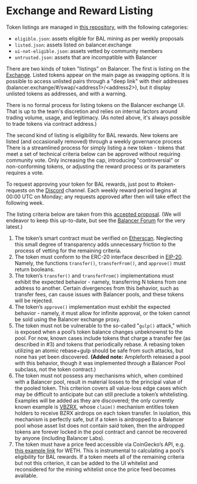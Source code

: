 # Exchange and Reward Listing

Token listings are managed in [this repository](https://github.com/balancer-labs/assets), with the following categories:

* `eligible.json`: assets eligible for BAL mining as per weekly proposals
* `listed.json`: assets listed on balancer.exchange
* `ui-not-eligible.json`: assets vetted by community members
* `untrusted.json`: assets that are incompatible with Balancer

There are two kinds of token "listings" on Balancer. The first is listing on the [Exchange](https://balancer.exchange/#/swap). Listed tokens appear on the main page as swapping options. It is possible to access unlisted pairs through a "deep link" with their addresses \(balancer.exchange/\#/swap/&lt;address1&gt;/&lt;address2&gt;\), but it display unlisted tokens as addresses, and with a warning.

There is no formal process for listing tokens on the Balancer exchange UI. That is up to the team's discretion and relies on internal factors around trading volume, usage, and legitimacy. \(As noted above, it's always possible to trade tokens via contract address.\)

The second kind of listing is eligibility for BAL rewards. New tokens are listed \(and occasionally removed\) through a weekly governance process There is a streamlined process for simply listing a new token - tokens that meet a set of technical criteria below can be approved without requiring community vote. Only increasing the cap, introducing "controversial" or non-conforming tokens, or adjusting the reward process or its parameters requires a vote.

To request approving your token for BAL rewards, just post to \#token-requests on the [Discord](https://discord.gg/ARJWaeF) channel. Each weekly reward period begins at 00:00 UTC on Monday; any requests approved after then will take effect the following week.

The listing criteria below are taken from this [accepted proposal](https://forum.balancer.finance/t/proposal-to-update-the-whitelist-process/217/4). \(We will endeavor to keep this up-to-date, but see the [Balancer Forum](https://forum.balancer.finance/) for the very latest.\)

1. The token’s smart contract must be verified on [Etherscan](https://etherscan.io/). Neglecting this small degree of transparency adds unnecessary friction to the process of vetting for the remaining criteria.
2. The token must conform to the ERC-20 interface described in [EIP-20](https://eips.ethereum.org/EIPS/eip-20). Namely, the functions `transfer()`, `transferFrom()`, and `approve()` must return booleans.
3. The token’s `transfer()` and `transferFrom()` implementations must exhibit the expected behavior - namely, transferring N tokens from one address to another. Certain divergences from this behavior, such as transfer fees, can cause issues with Balancer pools, and these tokens will be rejected.
4. The token’s `approve()` implementation must exhibit the expected behavior - namely, it must allow for infinite approval, or the token cannot be sold using the Balancer exchange proxy.
5. The token must not be vulnerable to the so-called "`gulp()` attack," which is exposed when a pool’s token balance changes unbeknownst to the pool. For now, known cases include tokens that charge a transfer fee \(as described in \#3\) and tokens that periodically rebase. A rebasing token utilizing an atomic rebase+gulp should be safe from such attacks, but none has yet been discovered. **\(Added note:** Ampleforth released a pool with this behavior, though it was implemented through a Balancer Pool subclass, not the token contract.\)
6. The token must not possess any mechanisms which, when combined with a Balancer pool, result in material losses to the principal value of the pooled token. This criterion covers all value-loss edge cases which may be difficult to anticipate but can still preclude a token’s whitelisting. Examples will be added as they are discovered; the only currently known example is [VBZRX](https://etherscan.io/address/0xB72B31907C1C95F3650b64b2469e08EdACeE5e8F), whose `claim()` mechanism entitles token holders to receive BZRX airdrops on each token transfer. In isolation, this mechanism is perfectly safe, but if a token is airdropped to a Balancer pool whose asset list does not contain said token, then the airdropped tokens are forever locked in the pool contract and cannot be recovered by anyone \(including Balancer Labs\).
7. The token must have a price feed accessible via CoinGecko’s API, e.g. [this example link](https://api.coingecko.com/api/v3/simple/token_price/ethereum?contract_addresses=0xC02aaA39b223FE8D0A0e5C4F27eAD9083C756Cc2&vs_currencies=usd) for WETH. This is instrumental to calculating a pool’s eligibility for BAL rewards. If a token meets all of the remaining criteria but not this criterion, it can be added to the UI whitelist and reconsidered for the mining whitelist once the price feed becomes available.

